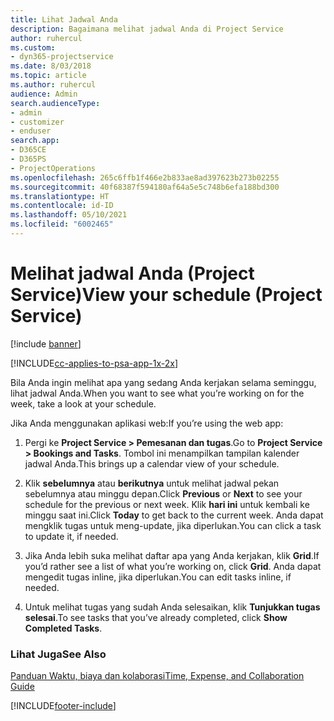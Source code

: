 ```yaml
---
title: Lihat Jadwal Anda
description: Bagaimana melihat jadwal Anda di Project Service
author: ruhercul
ms.custom:
- dyn365-projectservice
ms.date: 8/03/2018
ms.topic: article
ms.author: ruhercul
audience: Admin
search.audienceType:
- admin
- customizer
- enduser
search.app:
- D365CE
- D365PS
- ProjectOperations
ms.openlocfilehash: 265c6ffb1f466e2b833ae8ad397623b273b02255
ms.sourcegitcommit: 40f68387f594180af64a5e5c748b6efa188bd300
ms.translationtype: HT
ms.contentlocale: id-ID
ms.lasthandoff: 05/10/2021
ms.locfileid: "6002465"
---
```

# <a name="view-your-schedule-project-service"></a><span data-ttu-id="4c2f4-103">Melihat jadwal Anda (Project Service)</span><span class="sxs-lookup"><span data-stu-id="4c2f4-103">View your schedule (Project Service)</span></span>

[!include [banner](../includes/psa-now-project-operations.md)]

[!INCLUDE[cc-applies-to-psa-app-1x-2x](../includes/cc-applies-to-psa-app-1x-2x.md)]

<span data-ttu-id="4c2f4-104">Bila Anda ingin melihat apa yang sedang Anda kerjakan selama seminggu, lihat jadwal Anda.</span><span class="sxs-lookup"><span data-stu-id="4c2f4-104">When you want to see what you’re working on for the week, take a look at your schedule.</span></span>  
  
 <span data-ttu-id="4c2f4-105">Jika Anda menggunakan aplikasi web:</span><span class="sxs-lookup"><span data-stu-id="4c2f4-105">If you’re using the web app:</span></span>  
  
1.  <span data-ttu-id="4c2f4-106">Pergi ke **Project Service > Pemesanan dan tugas**.</span><span class="sxs-lookup"><span data-stu-id="4c2f4-106">Go to **Project Service > Bookings and Tasks**.</span></span> <span data-ttu-id="4c2f4-107">Tombol ini menampilkan tampilan kalender jadwal Anda.</span><span class="sxs-lookup"><span data-stu-id="4c2f4-107">This brings up a calendar view of your schedule.</span></span>  
  
2.  <span data-ttu-id="4c2f4-108">Klik **sebelumnya** atau **berikutnya** untuk melihat jadwal pekan sebelumnya atau minggu depan.</span><span class="sxs-lookup"><span data-stu-id="4c2f4-108">Click **Previous** or **Next** to see your schedule for the previous or next week.</span></span> <span data-ttu-id="4c2f4-109">Klik **hari ini** untuk kembali ke minggu saat ini.</span><span class="sxs-lookup"><span data-stu-id="4c2f4-109">Click **Today** to get back to the current week.</span></span> <span data-ttu-id="4c2f4-110">Anda dapat mengklik tugas untuk meng-update, jika diperlukan.</span><span class="sxs-lookup"><span data-stu-id="4c2f4-110">You can click a task to update it, if needed.</span></span>  
  
3.  <span data-ttu-id="4c2f4-111">Jika Anda lebih suka melihat daftar apa yang Anda kerjakan, klik **Grid**.</span><span class="sxs-lookup"><span data-stu-id="4c2f4-111">If you’d rather see a list of what you’re working on, click **Grid**.</span></span> <span data-ttu-id="4c2f4-112">Anda dapat mengedit tugas inline, jika diperlukan.</span><span class="sxs-lookup"><span data-stu-id="4c2f4-112">You can edit tasks inline, if needed.</span></span>  
  
4.  <span data-ttu-id="4c2f4-113">Untuk melihat tugas yang sudah Anda selesaikan, klik **Tunjukkan tugas selesai**.</span><span class="sxs-lookup"><span data-stu-id="4c2f4-113">To see tasks that you’ve already completed, click **Show Completed Tasks**.</span></span>  
  
### <a name="see-also"></a><span data-ttu-id="4c2f4-114">Lihat Juga</span><span class="sxs-lookup"><span data-stu-id="4c2f4-114">See Also</span></span>  
 [<span data-ttu-id="4c2f4-115">Panduan Waktu, biaya dan kolaborasi</span><span class="sxs-lookup"><span data-stu-id="4c2f4-115">Time, Expense, and Collaboration Guide</span></span>](../psa/time-expense-collaboration-guide.md)


[!INCLUDE[footer-include](../includes/footer-banner.md)]